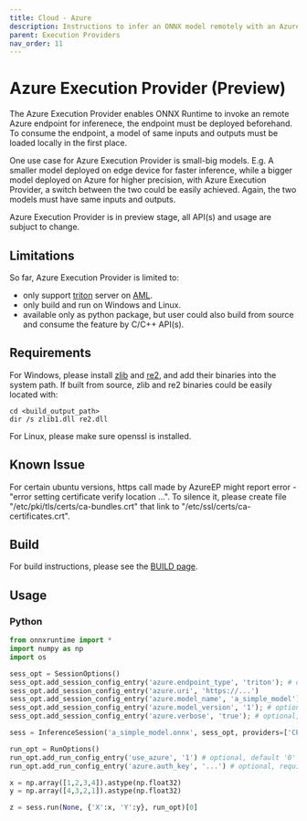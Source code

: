 ```yaml
---
title: Cloud - Azure
description: Instructions to infer an ONNX model remotely with an Azure endpoint
parent: Execution Providers
nav_order: 11
---
```


# Azure Execution Provider (Preview)

The Azure Execution Provider enables ONNX Runtime to invoke an remote Azure endpoint for inferenece, the endpoint must be deployed beforehand.
To consume the endpoint, a model of same inputs and outputs must be loaded locally in the first place.

One use case for Azure Execution Provider is small-big models. E.g. A smaller model deployed on edge device for faster inference,
while a bigger model deployed on Azure for higher precision, with Azure Execution Provider, a switch between the two could be easily achieved.
Again, the two models must have same inputs and outputs.

Azure Execution Provider is in preview stage, all API(s) and usage are subjuct to change.

## Limitations

So far, Azure Execution Provider is limited to:
* only support [triton](https://github.com/triton-inference-server) server on [AML](https://learn.microsoft.com/en-us/azure/machine-learning/how-to-deploy-with-triton?tabs=python%2Cendpoint).
* only build and run on Windows and Linux.
* available only as python package, but user could also build from source and consume the feature by C/C++ API(s).

## Requirements

For Windows, please install [zlib](https://zlib.net/) and [re2](https://github.com/google/re2), and add their binaries into the system path.
If built from source, zlib and re2 binaries could be easily located with:

```dos
cd <build_output_path>
dir /s zlib1.dll re2.dll
```

For Linux, please make sure openssl is installed.

## Known Issue

For certain ubuntu versions, https call made by AzureEP might report error - "error setting certificate verify location ...".
To silence it, please create file "/etc/pki/tls/certs/ca-bundles.crt" that link to "/etc/ssl/certs/ca-certificates.crt".

## Build

For build instructions, please see the [BUILD page](../build/eps.md#azure).

## Usage

### Python

```python
from onnxruntime import *
import numpy as np
import os

sess_opt = SessionOptions()
sess_opt.add_session_config_entry('azure.endpoint_type', 'triton'); # only support triton server for now
sess_opt.add_session_config_entry('azure.uri', 'https://...')
sess_opt.add_session_config_entry('azure.model_name', 'a_simple_model');
sess_opt.add_session_config_entry('azure.model_version', '1'); # optional, default 1
sess_opt.add_session_config_entry('azure.verbose', 'true'); # optional, default false

sess = InferenceSession('a_simple_model.onnx', sess_opt, providers=['CPUExecutionProvider','azureExecutionProvider'])

run_opt = RunOptions()
run_opt.add_run_config_entry('use_azure', '1') # optional, default '0' to run inference locally.
run_opt.add_run_config_entry('azure.auth_key', '...') # optional, required only when use_azure set to 1

x = np.array([1,2,3,4]).astype(np.float32)
y = np.array([4,3,2,1]).astype(np.float32)

z = sess.run(None, {'X':x, 'Y':y}, run_opt)[0]
```